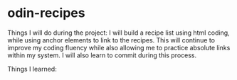 # odin-recipes

Things I will do during the project:
I will build a recipe list using html coding, while using anchor elements to link to the recipes. This will continue to improve my coding fluency while also allowing me to practice absolute links within my system. I will also learn to commit during this process.

Things I learned:
